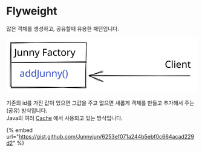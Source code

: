 # Flyweight

많은 객체를 생성하고, 공유할때 유용한 패턴입니다.



<img src="../../.gitbook/assets/file.drawing (9) (2) (1).svg" alt="" class="gitbook-drawing">

기존의 id를 가진 값이 있으면 그값을 주고 없으면 새롭게 객체를 만들고 추가해서 주는(공유) 방식입니다.\
Java의  여러 [Cache](../../jvm/clean-architecture/basic/instance-cache.md) 에서 사용되고 있는 방식입니다.

{% embed url="https://gist.github.com/Junnyjun/6253ef071a244b5ebf0c664acad229d2" %}
